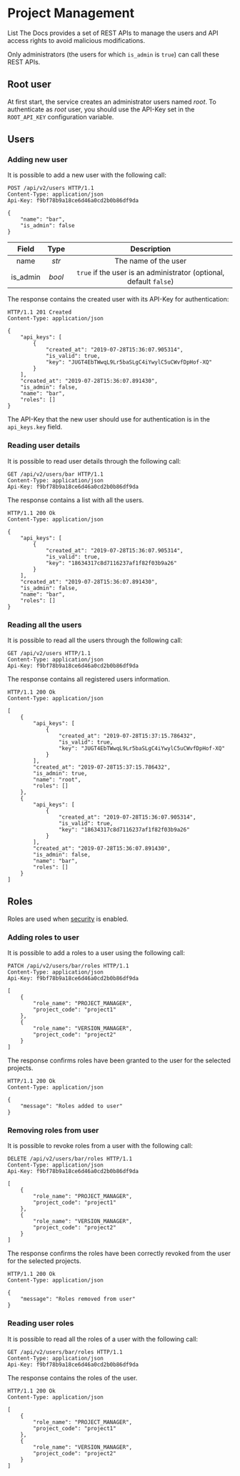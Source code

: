# Project Management

List The Docs provides a set of REST APIs to manage the users and API access
rights to avoid malicious modifications.

Only administrators (the users for which `is_admin` is `true`) can call
these REST APIs.

## Root user

At first start, the service creates an administrator users named *root*.
To authenticate as *root* user, you should use the API-Key set in the
`ROOT_API_KEY` configuration variable.

## Users

### Adding new user

It is possible to add a new user with the following call:

```http
POST /api/v2/users HTTP/1.1
Content-Type: application/json
Api-Key: f9bf78b9a18ce6d46a0cd2b0b86df9da

{
    "name": "bar",
    "is_admin": false
}
```

|  Field   |  Type  |                            Description                             |
|:--------:|:------:|:------------------------------------------------------------------:|
|   name   | *str*  |                        The name of the user                        |
| is_admin | *bool* | `true` if the user is an administrator (optional, default `false`) |

The response contains the created user with its API-Key for authentication:

```http
HTTP/1.1 201 Created
Content-Type: application/json

{
    "api_keys": [
        {
            "created_at": "2019-07-28T15:36:07.905314",
            "is_valid": true,
            "key": "JUGT4EbTWwqL9Lr5baSLgC4iYwylC5uCWvfDpHof-XQ"
        }
    ],
    "created_at": "2019-07-28T15:36:07.891430",
    "is_admin": false,
    "name": "bar",
    "roles": []
}
```

The API-Key that the new user should use for authentication is in the
`api_keys.key` field.

### Reading user details

It is possible to read user details through the following call:

```http
GET /api/v2/users/bar HTTP/1.1
Content-Type: application/json
Api-Key: f9bf78b9a18ce6d46a0cd2b0b86df9da
```

The response contains a list with all the users.

```http
HTTP/1.1 200 Ok
Content-Type: application/json

{
    "api_keys": [
        {
            "created_at": "2019-07-28T15:36:07.905314",
            "is_valid": true,
            "key": "18634317c8d7116237af1f82f03b9a26"
        }
    ],
    "created_at": "2019-07-28T15:36:07.891430",
    "is_admin": false,
    "name": "bar",
    "roles": []
}
```

### Reading all the users

It is possible to read all the users through the following call:

```http
GET /api/v2/users HTTP/1.1
Content-Type: application/json
Api-Key: f9bf78b9a18ce6d46a0cd2b0b86df9da
```

The response contains all registered users information.

```http
HTTP/1.1 200 Ok
Content-Type: application/json

[
    {
        "api_keys": [
            {
                "created_at": "2019-07-28T15:37:15.786432",
                "is_valid": true,
                "key": "JUGT4EbTWwqL9Lr5baSLgC4iYwylC5uCWvfDpHof-XQ"
            }
        ],
        "created_at": "2019-07-28T15:37:15.786432",
        "is_admin": true,
        "name": "root",
        "roles": []
    },
    {
        "api_keys": [
            {
                "created_at": "2019-07-28T15:36:07.905314",
                "is_valid": true,
                "key": "18634317c8d7116237af1f82f03b9a26"
            }
        ],
        "created_at": "2019-07-28T15:36:07.891430",
        "is_admin": false,
        "name": "bar",
        "roles": []
    }
]
```

## Roles

Roles are used when [security](../security.md) is enabled.

### Adding roles to user

It is possible to add a roles to a user using the following call:

```http
PATCH /api/v2/users/bar/roles HTTP/1.1
Content-Type: application/json
Api-Key: f9bf78b9a18ce6d46a0cd2b0b86df9da

[
    {
        "role_name": "PROJECT_MANAGER",
        "project_code": "project1"
    },
    {
        "role_name": "VERSION_MANAGER",
        "project_code": "project2"
    }
]
```

The response confirms roles have been granted to the user
for the selected projects.

```http
HTTP/1.1 200 Ok
Content-Type: application/json

{
    "message": "Roles added to user"
}
```

### Removing roles from user

It is possible to revoke roles from a user with the following call:

```http
DELETE /api/v2/users/bar/roles HTTP/1.1
Content-Type: application/json
Api-Key: f9bf78b9a18ce6d46a0cd2b0b86df9da

[
    {
        "role_name": "PROJECT_MANAGER",
        "project_code": "project1"
    },
    {
        "role_name": "VERSION_MANAGER",
        "project_code": "project2"
    }
]
```

The response confirms the roles have been correctly revoked from the user
for the selected projects.

```http
HTTP/1.1 200 Ok
Content-Type: application/json

{
    "message": "Roles removed from user"
}
```

### Reading user roles

It is possible to read all the roles of a user with the following call:

```http
GET /api/v2/users/bar/roles HTTP/1.1
Content-Type: application/json
Api-Key: f9bf78b9a18ce6d46a0cd2b0b86df9da
```

The response contains the roles of the user.

```http
HTTP/1.1 200 Ok
Content-Type: application/json

[
    {
        "role_name": "PROJECT_MANAGER",
        "project_code": "project1"
    },
    {
        "role_name": "VERSION_MANAGER",
        "project_code": "project2"
    }
]
```
